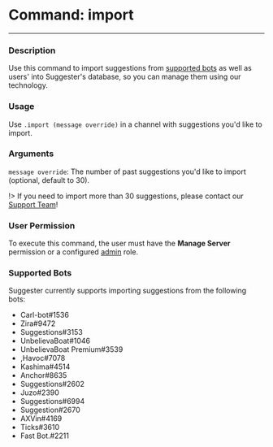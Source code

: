 # Command: import
---
### Description
Use this command to import suggestions from [supported bots](admin/import.md?id=supported-bots) as well as users' into Suggester's database, so you can manage them using our technology.


### Usage
Use `.import (message override)` in a channel with suggestions you'd like to import.

### Arguments
`message override`: The number of past suggestions you'd like to import (optional, default to 30). 

!> If you need to import more than 30 suggestions, please contact our [Support Team](https://discord.gg/G5pEdUp)!


### User Permission
To execute this command, the user must have the **Manage Server** permission or a configured [admin](/config/adminroles.md) role.

### Supported Bots

Suggester currently supports importing suggestions from the following bots:

- Carl-bot#1536
- Zira#9472
- Suggestions#3153
- UnbelievaBoat#1046
- UnbelievaBoat Premium#3539
- ,Havoc#7078
- Kashima#4514
- Anchor#8635
- Suggestions#2602
- Juzo#2390
- Suggestions#6994
- Suggestion#2670
- AXVin#4169
- Ticks#3610
- Fast Bot.#2211
